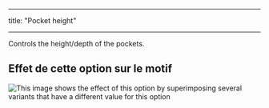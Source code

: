 - - -
title: "Pocket height"
- - -

Controls the height/depth of the pockets.

## Effet de cette option sur le motif

![This image shows the effect of this option by superimposing several variants that have a different value for this option](carlton_pocketheight_sample.svg "Effect of this option on the pattern")
